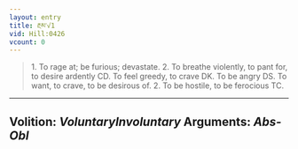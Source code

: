 ```yaml
---
layout: entry
title: རྔམ་√1
vid: Hill:0426
vcount: 0
---
```

> 1\. To rage at; be furious; devastate\. 2\. To breathe violently, to pant for, to desire ardently CD\. To feel greedy, to crave DK\. To be angry DS\. To want, to crave, to be desirous of\. 2\. To be hostile, to be ferocious TC\.

---
Volition: _VoluntaryInvoluntary_
Arguments: _Abs-Obl_
---


